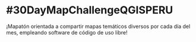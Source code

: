 # #30DayMapChallengeQGISPERU
¡Mapatón orientada a compartir mapas temáticos diversos por cada día del mes, empleando software de código de uso libre!
